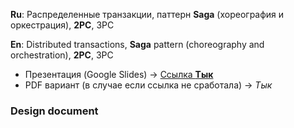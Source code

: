 **Ru**: Распределенные транзакции, паттерн **Saga** (хореография и оркестрация), **2PC**, 3PC

**En**: Distributed transactions, **Saga** pattern (choreography and orchestration), **2PC**, 3PC

- Презентация (Google Slides) -> [Ссылка **Тык**](https://docs.google.com/presentation/d/1n31xz_v1AkadDUAohH4xvRPKAMS7G-vzz0aAuqUTNqU/edit?usp=sharing)
- PDF вариант (в случае если ссылка не сработала) -> *Тык*


### Design document
